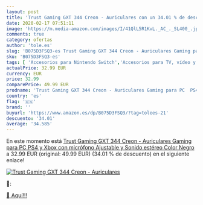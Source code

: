 ```yaml
---
layout: post
title: 'Trust Gaming GXT 344 Creon - Auriculares con un 34.01 % de descuento'
date: 2020-02-17 07:51:11
image: 'https://m.media-amazon.com/images/I/41QlL5R1KvL._AC_._SL400_.jpg'
comments: true
category: ofertas
author: 'tole.es'
slug: 'B075D3FSQ3-es Trust Gaming GXT 344 Creon - Auriculares Gaming para PC...'
sku: 'B075D3FSQ3-es'
tags: [ 'Accesorios para Nintendo Switch','Accesorios para TV, vídeo y home cinema','Almacenamiento de datos','Almacenamiento de datos externo','Conversores de vídeo','Electrónica','Hardware y juegos para Nintendo Switch','Informática','Memoria para Nintendo Switch','TV, vídeo y home cinema','Tarjetas de memoria','Tarjetas microSD','Videojuegos','ps4','xbox', ]
actualPrice: 32.99 EUR
currency: EUR
price: 32.99
comparePrice: 49.99 EUR
prodname: 'Trust Gaming GXT 344 Creon - Auriculares Gaming para PC  PS4 y Xbox con micrófono Ajustable y Sonido estéreo  Color Negro'
country: 'es'
flag: '🇪🇸'
brand: ''
buyurl: 'https://www.amazon.es/dp/B075D3FSQ3/?tag=tolees-21'
descuento: '34.01'
average: '34.585'
---
```


En este momento está [Trust Gaming GXT 344 Creon - Auriculares Gaming para PC  PS4 y Xbox con micrófono Ajustable y Sonido estéreo  Color Negro](https://www.amazon.es/dp/B075D3FSQ3/?tag=tolees-21) a 32.99 EUR (original: 49.99 EUR) (34.01 %  de descuento) en el siguiente enlace!

[![Trust Gaming GXT 344 Creon - Auriculares](https://m.media-amazon.com/images/I/41QlL5R1KvL._AC_._SL400_.jpg)](https://www.amazon.es/dp/B075D3FSQ3/?tag=tolees-21)

🔎:


[🛒 Aquí!!!](https://www.amazon.es/dp/B075D3FSQ3/?tag=tolees-21)
